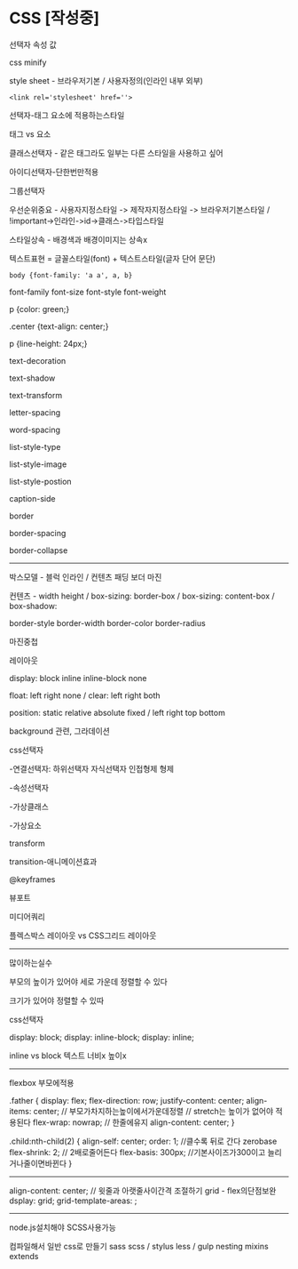 # CSS [작성중]

선택자 속성 값

css minify

style sheet - 브라우저기본 / 사용자정의(인라인 내부 외부)

`<link rel='stylesheet' href=''>`



선택자-태그 요소에 적용하는스타일

태그 vs 요소

클래스선택자 - 같은 태그라도 일부는 다른 스타일을 사용하고 싶어

아이디선택자-단한번만적용

그룹선택자

우선순위중요 - 사용자지정스타일 -> 제작자지정스타일 -> 브라우저기본스타일 / !important->인라인->id->클래스->타입스타일

스타일상속 - 배경색과 배경이미지는 상속x



텍스트표현 = 글꼴스타일(font) + 텍스트스타일(글자 단어 문단)

`body {font-family: 'a a', a, b}`

font-family font-size font-style font-weight

<style>
    @font-face {
        font-family: '',
        src: url() format()
    }
</style>



p {color: green;}

.center {text-align: center;}

p {line-height: 24px;}

text-decoration

text-shadow

text-transform

letter-spacing

word-spacing



list-style-type

list-style-image

list-style-postion



caption-side

border

border-spacing

border-collapse

------------------------------

박스모델 - 블럭 인라인 / 컨텐츠 패딩 보더 마진

컨텐츠 - width height / box-sizing: border-box / box-sizing: content-box / box-shadow:

border-style border-width border-color border-radius

마진중첩



레이아웃

display: block inline inline-block none

float: left right none / clear: left right both

position: static relative absolute fixed / left right top bottom



background 관련, 그라데이션



css선택자

-연결선택자: 하위선택자 자식선택자 인접형제 형제

-속성선택자

-가상클래스

-가상요소



transform

transition-애니메이션효과

@keyframes



뷰포트

미디어쿼리

플렉스박스 레이아웃 vs CSS그리드 레이아웃

--------------------------------------------------------

많이하는실수

부모의 높이가 있어야 세로 가운데 정렬할 수 있다

크기가 있어야 정렬할 수 있따



css선택자

display: block;
display: inline-block;
display: inline;

inline vs block
텍스트
너비x
높이x

-------------------------------------------

flexbox 부모에적용

.father {
	display: flex;
	flex-direction: row;
	justify-content: center;
	align-items: center; // 부모가차지하는높이에서가운데정렬
			// stretch는 높이가 없어야 적용된다
	flex-wrap: nowrap; // 한줄에유지
	align-content: center;
}

.child:nth-child(2) {
	align-self: center;
	order: 1; //클수록 뒤로 간다 zerobase
	flex-shrink: 2; // 2배로줄어든다
	flex-basis: 300px; //기본사이즈가300이고 늘리거나줄이면바뀐다
}

-------------------------------------------------------------

align-content: center; // 윗줄과 아랫줄사이간격 조절하기
grid - flex의단점보완
dsplay: grid;
grid-template-areas: ;





-------------------------------------------------------------

node.js설치해야 SCSS사용가능

컴파일해서 일반 css로 만들기
sass scss / stylus less / gulp
nesting
mixins
extends
